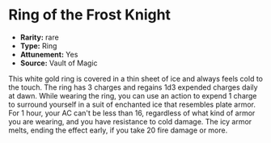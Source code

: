 
# Ring of the Frost Knight

* **Rarity:** rare
* **Type:** Ring
* **Attunement:** Yes
* **Source:** Vault of Magic


This white gold ring is covered in a thin sheet of ice and always feels cold to the touch. The ring has 3 charges and regains 1d3 expended charges daily at dawn. While wearing the ring, you can use an action to expend 1 charge to surround yourself in a suit of enchanted ice that resembles plate armor. For 1 hour, your AC can't be less than 16, regardless of what kind of armor you are wearing, and you have resistance to cold damage. The icy armor melts, ending the effect early, if you take 20 fire damage or more.
